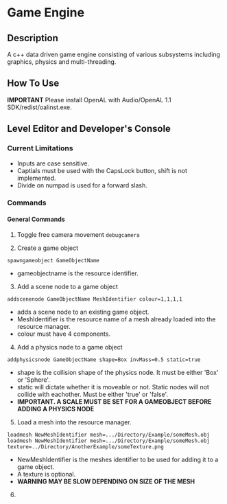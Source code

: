 # Game Engine

## Description
A c++ data driven game engine consisting of various subsystems including graphics, physics and multi-threading.

## How To Use
**IMPORTANT**
Please install OpenAL with Audio/OpenAL 1.1 SDK/redist/oalinst.exe.

## Level Editor and Developer's Console
### Current Limitations
* Inputs are case sensitive.
* Captials must be used with the CapsLock button, shift is not implemented.
* Divide on numpad is used for a forward slash.

### Commands
#### General Commands
1. Toggle free camera movement
`debugcamera`

2. Create a game object

`spawngameobject GameObjectName`

* gameobjectname is the resource identifier.

3. Add a scene node to a game object

`addscenenode GameObjectName MeshIdentifier colour=1,1,1,1`

* adds a scene node to an existing game object.
* MeshIdentifier is the resource name of a mesh already loaded into the resource manager.
* colour must have 4 components.

4. Add a physics node to a game object

`addphysicsnode GameObjectName shape=Box invMass=0.5 static=true`

* shape is the collision shape of the physics node. It must be either 'Box' or 'Sphere'.
* static will dictate whether it is moveable or not. Static nodes will not collide with eachother. Must be either 'true' or 'false'.
* **IMPORTANT. A SCALE MUST BE SET FOR A GAMEOBJECT BEFORE ADDING A PHYSICS NODE**

5. Load a mesh into the resource manager. 

`loadmesh NewMeshIdentifier mesh=.../Directory/Example/someMesh.obj`
`loadmesh NewMeshIdentifier mesh=.../Directory/Example/someMesh.obj texture=../Directory/AnotherExample/someTexture.png`

* NewMeshIdentifier is the meshes identifier to be used for adding it to a game object.
* A texture is optional.
* **WARNING MAY BE SLOW DEPENDING ON SIZE OF THE MESH**

6.

